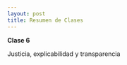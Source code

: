 ```yaml
---
layout: post
title: Resumen de Clases
---
```


**Clase 6**

Justicia, explicabilidad y transparencia



